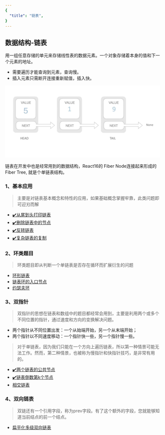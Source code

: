 ```yaml
---
{
  "title": "链表",
}
---
```


## 数据结构-链表

用一组任意存储的单元来存储线性表的数据元素。一个对象存储着本身的值和下一个元素的地址。

- 需要遍历才能查询到元素，查询慢。
- 插入元素只需断开连接重新赋值，插入快。

![链表](./images/linked-list.png)

链表在开发中也是经常用到的数据结构，React16的 Fiber Node连接起来形成的Fiber Tree, 就是个单链表结构。

### 1、基本应用
> 主要是对链表基本概念和特性的应用，如果基础概念掌握牢靠，此类问题即可迎刃而解

 - [✔️从尾到头打印链表](/Algorithm/Linked-List/print-from-tail-to-head)
 - [✔️删除链表中的节点](/Algorithm/Linked-List/deep-clone)
 - [✔️反转链表](/Algorithm/Linked-List/deep-clone)
 - [✔️复杂链表的复制](/Algorithm/Linked-List/deep-clone)

### 2、环类题目
> 环类题目即从判断一个单链表是否存在循环而扩展衍生的问题

 - [环形链表](/Algorithm/Linked-List/deep-clone)
 - [链表环的入口节点](/Algorithm/Linked-List/deep-clone)
 - [约瑟夫环](/Algorithm/Linked-List/deep-clone)

### 3、双指针
> 双指针的思想在链表和数组中的题目都经常会用到，主要是利用两个或多个不同位置的指针，通过速度和方向的变换解决问题。

- 两个指针从不同位置出发：一个从始端开始，另一个从末端开始；
- 两个指针以不同速度移动：一个指针快一些，另一个指针慢一些。

> 对于单链表，因为我们只能在一个方向上遍历链表，所以第一种情景可能无法工作。然而，第二种情景，也被称为慢指针和快指针技巧，是非常有用的。

 - [✔️两个链表的公共节点](/Algorithm/Linked-List/deep-clone)
 - [✔️链表倒数第k个节点](/Algorithm/Linked-List/deep-clone)
 - [相交链表](/Algorithm/Linked-List/deep-clone)

### 4、双向链表
> 双链还有一个引用字段，称为prev字段。有了这个额外的字段，您就能够知道当前结点的前一个结点。

 - [扁平化多级双向链表](/Algorithm/Linked-List/deep-clone)

